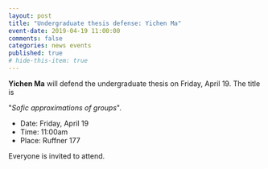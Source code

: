 ```yaml
---
layout: post
title: "Undergraduate thesis defense: Yichen Ma"
event-date: 2019-04-19 11:00:00
comments: false
categories: news events
published: true
# hide-this-item: true
---
```


**Yichen Ma** will defend the undergraduate thesis on Friday, April 19. 
The title is

"_Sofic approximations of groups_".

- Date: Friday, April 19
- Time: 11:00am
- Place: Ruffner 177

Everyone is invited to attend.
